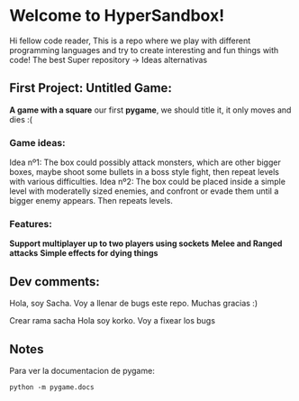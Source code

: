 # Welcome to HyperSandbox!

Hi fellow code reader, This is a repo where we play with different programming languages and try to create interesting and fun things with code!
The best Super repository -> Ideas alternativas

## First Project: **Untitled** Game:

**A game with a square** our first **pygame**, we should title it, it only moves and dies :(

### Game ideas:
Idea nº1: The box could possibly attack monsters, which are other bigger boxes, maybe shoot some bullets in a boss style fight, then repeat levels with various difficulties.
Idea nº2: The box could be placed inside a simple level with moderatelly sized enemies, and confront or evade them until a bigger enemy appears. Then repeats levels.

### Features:
**Support multiplayer up to two players using sockets**
**Melee and Ranged attacks**
**Simple effects for dying things**

## Dev comments:
Hola, soy Sacha. Voy a llenar de bugs este repo. Muchas gracias :)

Crear rama sacha
Hola soy korko. Voy a fixear los bugs

## Notes
Para ver la documentacion de pygame:

`python -m pygame.docs`
